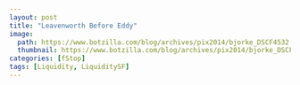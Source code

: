```yaml
---
layout: post
title: "Leavenworth Before Eddy"
image:
  path: https://www.botzilla.com/blog/archives/pix2014/bjorke_DSCF4532.jpg
  thumbnail: https://www.botzilla.com/blog/archives/pix2014/bjorke_DSCF4532.jpg
categories: [fStop]
tags: [Liquidity, LiquiditySF]
---
```





